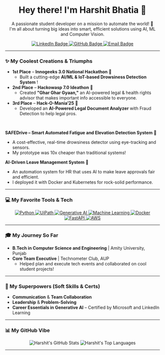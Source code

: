 

<h1 align="center">Hey there! I'm Harshit Bhatia 👋</h1>

<p align="center">
  A passionate student developer on a mission to automate the world! 🤖<br>
  I'm all about turning big ideas into smart, efficient solutions using AI, ML and Computer Vision.
</p>

<div align="center">
  <a href="https://www.linkedin.com/in/harshit-bhatia-9a239420b">
    <img src="https://img.shields.io/badge/LinkedIn-4A90E2?style=for-the-badge&logo=linkedin&logoColor=white" alt="LinkedIn Badge" />
  </a>
  <a href="https://github.com/harshitb206">
    <img src="https://img.shields.io/badge/GitHub-2ecc71?style=for-the-badge&logo=github&logoColor=white" alt="GitHub Badge" />
  </a>
  <a href="mailto:harshitbhatia206@gmail.com">
    <img src="https://img.shields.io/badge/Email-E74C3C?style=for-the-badge&logo=gmail&logoColor=white" alt="Email Badge" />
  </a>
</div>

---

### ✨ My Coolest Creations & Triumphs

* **1st Place** – **Innogeeks 3.0 National Hackathon** 🥇
    * Built a cutting-edge **AI/ML & IoT-based Drowsiness Detection System** !
* **2nd Place** – **Hackowasp 7.0 Ideathon** 🥈
    * Created **"Ghar Ghar Gyaan,"** an AI-powered legal & health rights advisor that makes important info accessible to everyone.
* **3rd Place** – **Hack-O-Mania’25** 🥉
    * Developed an **AI-Powered Legal Document Analyzer** with Fraud Detection to help legal pros.

<br>

**SAFEDrive – Smart Automated Fatigue and Elevation Detection System** 🚗
* A cost-effective, real-time drowsiness detector using eye-tracking and sensors.
* My prototype was 10x cheaper than traditional systems!

**AI-Driven Leave Management System** 📅
* An automation system for HR that uses AI to make leave approvals fair and efficient.
* I deployed it with Docker and Kubernetes for rock-solid performance.

---

### 💻 My Favorite Tools & Tech

<p align="center">
  <a href="#" target="_blank"> <img src="https://img.shields.io/badge/Python-3776AB?style=for-the-badge&logo=python&logoColor=white" alt="Python" /> </a>
  <a href="#" target="_blank"> <img src="https://img.shields.io/badge/UiPath-0D44C9?style=for-the-badge&logo=uipath&logoColor=white" alt="UiPath" /> </a>
  <a href="#" target="_blank"> <img src="https://img.shields.io/badge/Generative_AI-5F4B8B?style=for-the-badge&logo=openai&logoColor=white" alt="Generative AI" /> </a>
  <a href="#" target="_blank"> <img src="https://img.shields.io/badge/Machine_Learning-FF9900?style=for-the-badge&logo=tensorflow&logoColor=white" alt="Machine Learning" /> </a>
  <a href="#" target="_blank"> <img src="https://img.shields.io/badge/Docker-2496ED?style=for-the-badge&logo=docker&logoColor=white" alt="Docker" /> </a>
  <a href="#" target="_blank"> <img src="https://img.shields.io/badge/FastAPI-009688?style=for-the-badge&logo=fastapi&logoColor=white" alt="FastAPI" /> </a>
  <a href="#" target="_blank"> <img src="https://img.shields.io/badge/AWS-FF9900?style=for-the-badge&logo=amazonaws&logoColor=white" alt="AWS" /> </a>
</p>

---

### 🎓 My Journey So Far

* **B.Tech in Computer Science and Engineering** | Amity University, Punjab
* **Core Team Executive** | Technometer Club, AUP
    * Helped plan and execute tech events and collaborated on cool student projects!

---

### 🌟 My Superpowers (Soft Skills & Certs)

* **Communication** & **Team Collaboration**
* **Leadership** & **Problem-Solving**
* **Career Essentials in Generative AI** – Certified by Microsoft and LinkedIn Learning

---

### 📊 My GitHub Vibe

<div align="center">
  <img src="https://github-readme-stats.vercel.app/api?username=harshitb206&show_icons=true&theme=vue-dark" alt="Harshit's GitHub Stats" />
  <img src="https://github-readme-stats.vercel.app/api/top-langs/?username=harshitb206&layout=compact&theme=vue-dark" alt="Harshit's Top Languages" />
</div>

***
